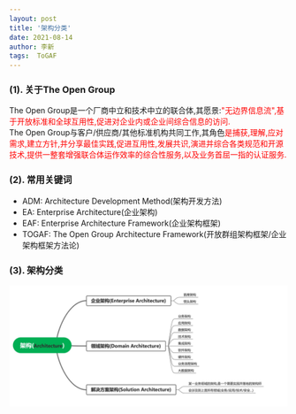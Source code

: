 ```yaml
---
layout: post
title: '架构分类' 
date: 2021-08-14
author: 李新
tags:  ToGAF
---
```


### (1). 关于The Open Group
The Open Group是一个厂商中立和技术中立的联合体,其愿景:<font color='red'>"无边界信息流",基于开放标准和全球互用性,促进对企业内或企业间综合信息的访问.</font>     
The Open Group与客户/供应商/其他标准机构共同工作,其角色<font color='red'>是捕获,理解,应对需求,建立方针,并分享最佳实践,促进互用性,发展共识,演进并综合各类规范和开源技术,提供一整套增强联合体运作效率的综合性服务,以及业务首屈一指的认证服务.</font>  

### (2). 常用关键词
+ ADM:    Architecture Development Method(架构开发方法)   
+ EA:     Enterprise Architecture(企业架构)   
+ EAF:    Enterprise Architecture Framework(企业架构框架)   
+ TOGAF:  The Open Group Architecture Framework(开放群组架构框架/企业架构框架方法论)   

### (3). 架构分类
!["架构分类"](/assets/togaf/imgs/architecture.png)
